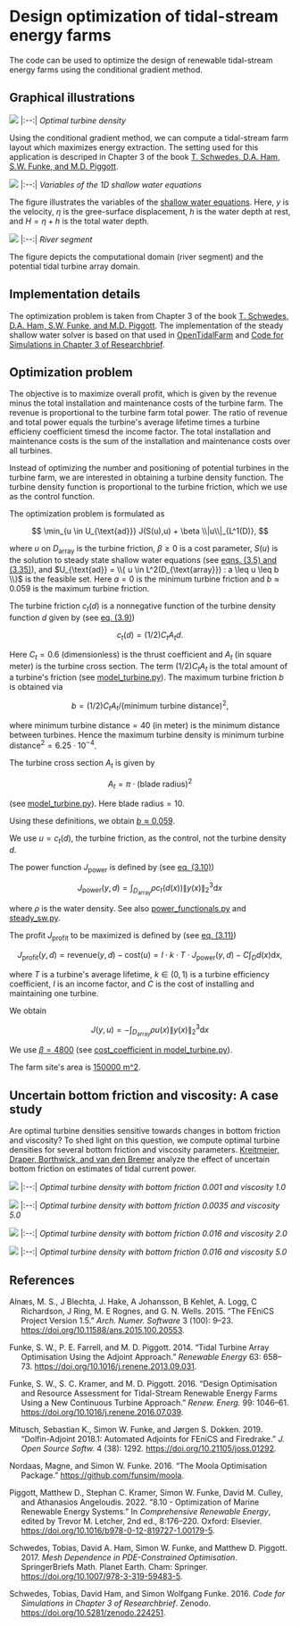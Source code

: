 # Design optimization of tidal-stream energy farms

The code can be used to optimize the design of renewable tidal-stream energy farms
using the conditional gradient method. 

## Graphical illustrations

![](output/10-May-2023-13-44-27_solution_best_n=100_online_version.png)
|:--:| 
*Optimal turbine density*

Using the conditional gradient method, we can compute a tidal-stream farm layout
which maximizes energy extraction. The setting used for this application is descriped
in Chapter 3 of the book [T. Schwedes, D.A. Ham, S.W. Funke, and M.D. Piggott](https://link.springer.com/book/10.1007/978-3-319-59483-5).

![](../visualizations/variables_shallow_water-1.png)
|:--:| 
*Variables of the 1D shallow water equations*

The figure illustrates the variables of the [shallow water equations](https://opentidalfarm.readthedocs.io/en/latest/examples/headland-optimization/headland-optimization.html).
Here, 
$y$ is the velocity, 
$\eta$ is the gree-surface displacement, 
$h$ is the water depth at rest, and
$H = \eta + h$ is the total water depth.

![](../visualizations/river_segment-1.png)
|:--:| 
*River segment*

The figure depicts the computational domain (river segment) and the potential
tidal turbine array domain.

## Implementation details

The optimization problem is taken from
Chapter 3 of the book [T. Schwedes, D.A. Ham, S.W. Funke, and M.D. Piggott](https://link.springer.com/book/10.1007/978-3-319-59483-5).
The implementation of the steady shallow water solver is based on
that used in [OpenTidalFarm](https://github.com/OpenTidalFarm/OpenTidalFarm/blob/master/opentidalfarm/solvers/coupled_sw_solver.py)
and [Code for Simulations in Chapter 3 of Researchbrief](https://zenodo.org/record/224251).

## Optimization problem

The objective is to maximize overall profit, which is given by the revenue minus the total installation and maintenance costs of the turbine farm. The revenue is proportional to the turbine farm total power. The ratio of revenue and total power equals the turbine's average lifetime times a turbine efficieny coefficient timesd the income factor. The total installation and maintenance costs is the sum of the installation and maintenance costs over all turbines. 

Instead of optimizing the number and positioning of potential turbines in the turbine farm, we are interested in obtaining a turbine density function. The turbine density function is proportional to the turbine friction, which we use as the control function.

The optimization problem is formulated as

$$
	\min_{u \in U_{\text{ad}}}  J(S(u),u) + \beta \\|u\\|_{L^1(D)},
$$

where $u$ on $D_{\text{array}}$ is the turbine friction, $\beta \geq 0$ is a cost parameter, $S(u)$ is the solution to steady state shallow water equations (see [eqns. (3.5) and (3.35)](https://link.springer.com/book/10.1007/978-3-319-59483-5)), and 
$U_{\text{ad}} = \\{ u \in L^2(D_{\text{array}}) : a \leq u \leq b \\}$ is the feasible set. Here $a = 0$
is the minimum turbine friction and $b \approx 0.059$ is the maximum turbine friction.

The turbine friction $c_t(d)$ is a nonnegative function of the turbine density function $d$ given by
(see [eq. (3.9)](https://link.springer.com/book/10.1007/978-3-319-59483-5))

$$
	c_t(d) = (1/2) C_t A_t d.
$$

Here $C_t = 0.6$ (dimensionless) is the thrust coefficient and $A_t$ (in square meter) is the turbine cross section. The term $(1/2) C_t A_t$ is the total amount of a turbine's friction (see [model_turbine.py](https://zenodo.org/record/224251)). The maximum turbine friction $b$ is obtained via

$$
  b = (1/2) C_t A_t/(\text{minimum turbine distance})^2,
$$

where $\text{minimum turbine distance} = 40$ (in meter) is the minimum distance between turbines. Hence the maximum turbine density is $\text{minimum turbine distance}^2 = 6.25 \cdot 10^{-4}$.

The turbine cross section $A_t$ is given by 

$$
	A_t = \pi \cdot (\text{blade radius})^2
$$

(see [model_turbine.py](https://zenodo.org/record/224251)). Here $\text{blade radius} = 10$.

Using these definitions, we obtain [$b \approx 0.059$](https://www.wolframalpha.com/input?i=0.6*pi*10%5E2*0.5%2F40%2F40).

We use $u=c_t(d)$, the turbine friction, as the control, not the turbine density $d$. 

The power function $J_{\text{power}}$ is defined by (see [eq. (3.10)](https://link.springer.com/book/10.1007/978-3-319-59483-5))

$$
 J_{\text{power}}(y, d) = \int_{D_\text{array}} \rho c_t(d(x)) \|y(x)\|_2^3 \mathrm{d} x
$$

where $\rho$ is the water density. See also [power_functionals.py](https://github.com/OpenTidalFarm/OpenTidalFarm/blob/master/opentidalfarm/functionals/power_functionals.py) and [steady_sw.py](https://github.com/OpenTidalFarm/OpenTidalFarm/blob/ca1aa59ee17818dc3b1ab94a9cbc735527fb2961/opentidalfarm/problems/steady_sw.py#L60).

The profit $J_{\text{profit}}$ to be maximized is defined by (see [eq. (3.11)](https://link.springer.com/book/10.1007/978-3-319-59483-5))

$$
	J_{\text{profit}}(y, d) = \text{revenue}(y, d) - \text{cost}(u)  = I \cdot k \cdot T \cdot J_{\text{power}}(y, d) - C \int_{D} d(x) \mathrm{d} x,
$$

where $T$ is a turbine's average lifetime, $k \in (0,1)$ is a turbine efficiency coefficient, $I$ is an income factor, and $C$ is the cost of installing and maintaining one turbine. 

We obtain 

$$
	J(y,u) = - \int_{D_\text{array}} \rho u(x) \|y(x)\|_2^3 \mathrm{d} x
$$

We use [$\beta = 4800$](https://www.wolframalpha.com/input?i=1*%281-0.4%29*1000*2%5E3) (see [cost_coefficient in model_turbine.py](https://zenodo.org/record/224251)).


The farm site's area is [150000 m^2](https://www.wolframalpha.com/input?i=%28650-350%29*%281250-750%29).

## Uncertain bottom friction and viscosity: A case study

Are optimal turbine densities sensitive towards changes in bottom friction and viscosity? To shed light on this question, we compute optimal turbine densities for several bottom friction and viscosity parameters. 
[Kreitmeier, Draper, Borthwick, and van den Bremer](https://royalsocietypublishing.org/doi/full/10.1098/rsos.180941) analyze the effect of uncertain bottom friction on estimates of tidal current power.

![](output/Bottom_Friction_Viscosity/29-Jul-2023-16-57-27/bottom_friction_0.001_viscosity_1.0/solution_best_n_100_friction_0.001_viscosity_1.0.png)
|:--:| 
*Optimal turbine density with bottom friction 0.001 and viscosity 1.0*


![](output/Bottom_Friction_Viscosity/29-Jul-2023-16-57-27/bottom_friction_0.0035_viscosity_5.0/solution_best_n_100_friction_0.0035_viscosity_5.0.png)
|:--:| 
*Optimal turbine density with bottom friction 0.0035 and viscosity 5.0*

![](output/Bottom_Friction_Viscosity/29-Jul-2023-16-57-27/bottom_friction_0.016_viscosity_2.0/solution_best_n_100_friction_0.016_viscosity_2.0.png)
|:--:| 
*Optimal turbine density with bottom friction 0.016 and viscosity 2.0*



![](output/Bottom_Friction_Viscosity/29-Jul-2023-16-57-27/bottom_friction_0.016_viscosity_5.0/solution_best_n_100_friction_0.016_viscosity_5.0.png)
|:--:| 
*Optimal turbine density with bottom friction 0.016 and viscosity 5.0*


## References

<div id="refs" class="references hanging-indent">

<div id="ref-Alnaes2015">

Alnæs, M. S., J Blechta, J. Hake, A Johansson, B Kehlet, A. Logg, C
Richardson, J Ring, M. E Rognes, and G. N. Wells. 2015. “The FEniCS
Project Version 1.5.” *Arch. Numer. Software* 3 (100): 9–23.
<https://doi.org/10.11588/ans.2015.100.20553>.

</div>

<div id="ref-Funke2014">

Funke, S. W., P. E. Farrell, and M. D. Piggott. 2014. “Tidal Turbine
Array Optimisation Using the Adjoint Approach.” *Renewable Energy* 63:
658–73. <https://doi.org/10.1016/j.renene.2013.09.031>.

</div>

<div id="ref-Funke2016">

Funke, S. W., S. C. Kramer, and M. D. Piggott. 2016. “Design
Optimisation and Resource Assessment for Tidal-Stream Renewable Energy
Farms Using a New Continuous Turbine Approach.” *Renew. Energ.* 99:
1046–61. <https://doi.org/10.1016/j.renene.2016.07.039>.

</div>

<div id="ref-Mitusch2019">

Mitusch, Sebastian K., Simon W. Funke, and Jørgen S. Dokken. 2019.
“Dolfin-Adjoint 2018.1: Automated Adjoints for FEniCS and Firedrake.”
*J. Open Source Softw.* 4 (38): 1292.
<https://doi.org/10.21105/joss.01292>.

</div>

<div id="ref-Nordaas2016">

Nordaas, Magne, and Simon W. Funke. 2016. “The Moola Optimisation
Package.” <https://github.com/funsim/moola>.

</div>

<div id="ref-Piggott2022">

Piggott, Matthew D., Stephan C. Kramer, Simon W. Funke, David M. Culley,
and Athanasios Angeloudis. 2022. “8.10 - Optimization of Marine
Renewable Energy Systems.” In *Comprehensive Renewable Energy*, edited
by Trevor M. Letcher, 2nd ed., 8:176–220. Oxford: Elsevier.
<https://doi.org/10.1016/b978-0-12-819727-1.00179-5>.

</div>

<div id="ref-Schwedes2017">

Schwedes, Tobias, David A. Ham, Simon W. Funke, and Matthew D. Piggott.
2017. *Mesh Dependence in PDE-Constrained Optimisation*. SpringerBriefs
Math. Planet Earth. Cham: Springer.
<https://doi.org/10.1007/978-3-319-59483-5>.

</div>

<div id="ref-Schwedes2016">

Schwedes, Tobias, David Ham, and Simon Wolfgang Funke. 2016. *Code for
Simulations in Chapter 3 of Researchbrief*. Zenodo.
<https://doi.org/10.5281/zenodo.224251>.

</div>

</div>
